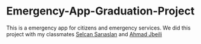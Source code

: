 # Emergency-App-Graduation-Project
This is a emergency app for citizens and emergency services.
We did this project with my classmates [Selcan Sarıaslan](https://github.com/SelcanSariarslan) and [Ahmad Jbeili](https://github.com/ahmadjb)
